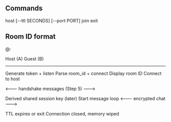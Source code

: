Commands
--------
  host [--ttl SECONDS] [--port PORT]
  join <room-id>
  exit

Room ID format
--------------
  <token>@<ip>:<port>

  Host (A)                             Guest (B)
---------                            ---------
Generate token + listen              Parse room_id + connect
Display room ID                      Connect to host

   <--- handshake messages (Step 5) --->

Derived shared session key (later)
Start message loop
   <--- encrypted chat --->

TTL expires or exit
Connection closed, memory wiped
